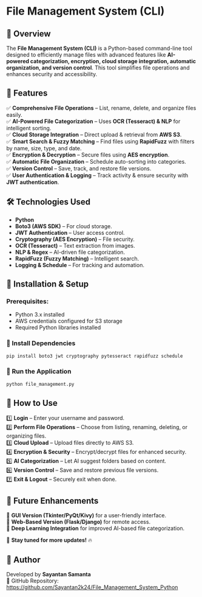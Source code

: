 # File Management System (CLI)

## 📌 Overview
The **File Management System (CLI)** is a Python-based command-line tool designed to efficiently manage files with advanced features like **AI-powered categorization, encryption, cloud storage integration, automatic organization, and version control**. This tool simplifies file operations and enhances security and accessibility.

## 🚀 Features
✅ **Comprehensive File Operations** – List, rename, delete, and organize files easily.  
✅ **AI-Powered File Categorization** – Uses **OCR (Tesseract) & NLP** for intelligent sorting.  
✅ **Cloud Storage Integration** – Direct upload & retrieval from **AWS S3**.  
✅ **Smart Search & Fuzzy Matching** – Find files using **RapidFuzz** with filters by name, size, type, and date.  
✅ **Encryption & Decryption** – Secure files using **AES encryption**.  
✅ **Automatic File Organization** – Schedule auto-sorting into categories.  
✅ **Version Control** – Save, track, and restore file versions.  
✅ **User Authentication & Logging** – Track activity & ensure security with **JWT authentication**.  

## 🛠️ Technologies Used
- **Python**  
- **Boto3 (AWS SDK)** – For cloud storage.  
- **JWT Authentication** – User access control.  
- **Cryptography (AES Encryption)** – File security.  
- **OCR (Tesseract)** – Text extraction from images.  
- **NLP & Regex** – AI-driven file categorization.  
- **RapidFuzz (Fuzzy Matching)** – Intelligent search.  
- **Logging & Schedule** – For tracking and automation.  

## 📂 Installation & Setup
### Prerequisites:
- Python 3.x installed
- AWS credentials configured for S3 storage
- Required Python libraries installed

### 🔹 Install Dependencies
```bash
pip install boto3 jwt cryptography pytesseract rapidfuzz schedule
```

### 🔹 Run the Application
```bash
python file_management.py
```

## 🎯 How to Use
1️⃣ **Login** – Enter your username and password.  
2️⃣ **Perform File Operations** – Choose from listing, renaming, deleting, or organizing files.  
3️⃣ **Cloud Upload** – Upload files directly to AWS S3.  
4️⃣ **Encryption & Security** – Encrypt/decrypt files for enhanced security.  
5️⃣ **AI Categorization** – Let AI suggest folders based on content.  
6️⃣ **Version Control** – Save and restore previous file versions.  
7️⃣ **Exit & Logout** – Securely exit when done.  

## 🔗 Future Enhancements
🚀 **GUI Version (Tkinter/PyQt/Kivy)** for a user-friendly interface.  
🚀 **Web-Based Version (Flask/Django)** for remote access.  
🚀 **Deep Learning Integration** for improved AI-based file categorization.  

📌 **Stay tuned for more updates!** 🔥  

## 📌 Author
Developed by **Sayantan Samanta**  
🔗 GitHub Repository: https://github.com/Sayantan2k24/File_Management_System_Python  

